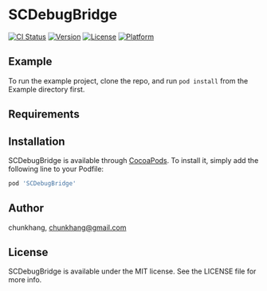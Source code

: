 # SCDebugBridge

[![CI Status](https://img.shields.io/travis/chunkhang/SCDebugBridge.svg?style=flat)](https://travis-ci.org/chunkhang/SCDebugBridge)
[![Version](https://img.shields.io/cocoapods/v/SCDebugBridge.svg?style=flat)](https://cocoapods.org/pods/SCDebugBridge)
[![License](https://img.shields.io/cocoapods/l/SCDebugBridge.svg?style=flat)](https://cocoapods.org/pods/SCDebugBridge)
[![Platform](https://img.shields.io/cocoapods/p/SCDebugBridge.svg?style=flat)](https://cocoapods.org/pods/SCDebugBridge)

## Example

To run the example project, clone the repo, and run `pod install` from the Example directory first.

## Requirements

## Installation

SCDebugBridge is available through [CocoaPods](https://cocoapods.org). To install
it, simply add the following line to your Podfile:

```ruby
pod 'SCDebugBridge'
```

## Author

chunkhang, chunkhang@gmail.com

## License

SCDebugBridge is available under the MIT license. See the LICENSE file for more info.
